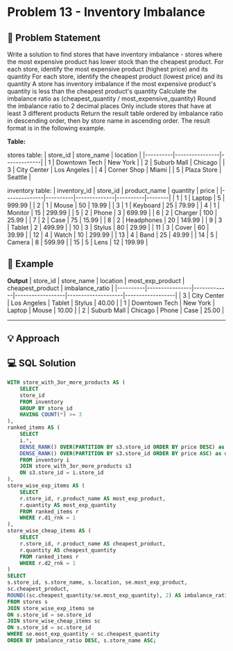 # Problem 13 - Inventory Imbalance


## 📄 Problem Statement
Write a solution to find stores that have inventory imbalance - stores where the most expensive product has lower stock than the cheapest product.
For each store, identify the most expensive product (highest price) and its quantity
For each store, identify the cheapest product (lowest price) and its quantity
A store has inventory imbalance if the most expensive product's quantity is less than the cheapest product's quantity
Calculate the imbalance ratio as (cheapest_quantity / most_expensive_quantity)
Round the imbalance ratio to 2 decimal places
Only include stores that have at least 3 different products
Return the result table ordered by imbalance ratio in descending order, then by store name in ascending order.
The result format is in the following example.

**Table:** 

stores table:
| store_id | store_name     | location    |
|----------|----------------|-------------|
| 1        | Downtown Tech  | New York    |
| 2        | Suburb Mall    | Chicago     |
| 3        | City Center    | Los Angeles |
| 4        | Corner Shop    | Miami       |
| 5        | Plaza Store    | Seattle     |

inventory table:
| inventory_id | store_id | product_name | quantity | price  |
|--------------|----------|--------------|----------|--------|
| 1            | 1        | Laptop       | 5        | 999.99 |
| 2            | 1        | Mouse        | 50       | 19.99  |
| 3            | 1        | Keyboard     | 25       | 79.99  |
| 4            | 1        | Monitor      | 15       | 299.99 |
| 5            | 2        | Phone        | 3        | 699.99 |
| 6            | 2        | Charger      | 100      | 25.99  |
| 7            | 2        | Case         | 75       | 15.99  |
| 8            | 2        | Headphones   | 20       | 149.99 |
| 9            | 3        | Tablet       | 2        | 499.99 |
| 10           | 3        | Stylus       | 80       | 29.99  |
| 11           | 3        | Cover        | 60       | 39.99  |
| 12           | 4        | Watch        | 10       | 299.99 |
| 13           | 4        | Band         | 25       | 49.99  |
| 14           | 5        | Camera       | 8        | 599.99 |
| 15           | 5        | Lens         | 12       | 199.99 |

## 🧪 Example

**Output**
| store_id | store_name     | location    | most_exp_product | cheapest_product   | imbalance_ratio  |
|----------|----------------|-------------|------------------|--------------------|------------------|
| 3        | City Center    | Los Angeles | Tablet           | Stylus             | 40.00            |
| 1        | Downtown Tech  | New York    | Laptop           | Mouse              | 10.00            |
| 2        | Suburb Mall    | Chicago     | Phone            | Case               | 25.00            |

---

## 💡 Approach


## 💻 SQL Solution

```sql
WITH store_with_3or_more_products AS (
    SELECT 
    store_id
    FROM inventory
    GROUP BY store_id
    HAVING COUNT(*) >= 3
),
ranked_items AS (
    SELECT 
    i.*, 
    DENSE_RANK() OVER(PARTITION BY s3.store_id ORDER BY price DESC) as d1_rnk,
    DENSE_RANK() OVER(PARTITION BY s3.store_id ORDER BY price ASC) as d2_rnk
    FROM inventory i 
    JOIN store_with_3or_more_products s3
    ON s3.store_id = i.store_id
),
store_wise_exp_items AS (
    SELECT 
    r.store_id, r.product_name AS most_exp_product,
    r.quantity AS most_exp_quantity
    FROM ranked_items r
    WHERE r.d1_rnk = 1 
), 
store_wise_cheap_items AS (
    SELECT 
    r.store_id, r.product_name AS cheapest_product,
    r.quantity AS cheapest_quantity
    FROM ranked_items r
    WHERE r.d2_rnk = 1 
)
SELECT
s.store_id, s.store_name, s.location, se.most_exp_product,
sc.cheapest_product,
ROUND((sc.cheapest_quantity/se.most_exp_quantity), 2) AS imbalance_ratio
FROM stores s
JOIN store_wise_exp_items se
ON s.store_id = se.store_id
JOIN store_wise_cheap_items sc
ON s.store_id = sc.store_id
WHERE se.most_exp_quantity < sc.cheapest_quantity
ORDER BY imbalance_ratio DESC, s.store_name ASC;

